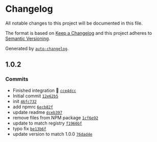 # Changelog

All notable changes to this project will be documented in this file.

The format is based on [Keep a Changelog](https://keepachangelog.com/en/1.0.0/)
and this project adheres to [Semantic Versioning](https://semver.org/spec/v2.0.0.html).

Generated by [`auto-changelog`](https://github.com/CookPete/auto-changelog).

## 1.0.2

### Commits

- Finished integration 🎉 [`cce4dcc`](https://github.com/NovaGaia/gatsby-plugin-ecoindexbadge-v2/commit/cce4dcc96ab1d1d91872afe44942e135ab7da81c)
- Initial commit [`12e62b5`](https://github.com/NovaGaia/gatsby-plugin-ecoindexbadge-v2/commit/12e62b54149ae94682d51aa03f2ce6b6a3c8d7b0)
- init [`46fc732`](https://github.com/NovaGaia/gatsby-plugin-ecoindexbadge-v2/commit/46fc732c0cc244fb573962db002a236b48c19b3b)
- add npmrc [`6ecb82f`](https://github.com/NovaGaia/gatsby-plugin-ecoindexbadge-v2/commit/6ecb82f77290e2c6910760bf89ef895e8ad7cada)
- update readme [`dceb397`](https://github.com/NovaGaia/gatsby-plugin-ecoindexbadge-v2/commit/dceb397d4ccd2429adcababebfdb045017b299b4)
- remove files from NPM package [`1cf6e92`](https://github.com/NovaGaia/gatsby-plugin-ecoindexbadge-v2/commit/1cf6e928f788d17c1f7d00b6d9583e918ec364c5)
- update to match registry [`f1960bf`](https://github.com/NovaGaia/gatsby-plugin-ecoindexbadge-v2/commit/f1960bff2d4072167b55743e6de8bd9e8bdf3904)
- typo fix [`be13b6f`](https://github.com/NovaGaia/gatsby-plugin-ecoindexbadge-v2/commit/be13b6f0e40b0141564eb89cfdcf7d96c5f9f227)
- update version to match 1.0.0 [`76dad4e`](https://github.com/NovaGaia/gatsby-plugin-ecoindexbadge-v2/commit/76dad4e20fc7cefd5c2a44657355bbf7de87dd7b)
